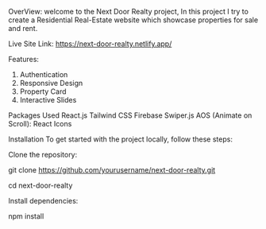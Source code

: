 OverView:
welcome to the Next Door Realty project, In this project I try to create a Residential Real-Estate website which showcase properties for sale and rent.

Live Site Link: https://next-door-realty.netlify.app/

Features:
1. Authentication
2. Responsive Design
3. Property Card
4. Interactive Slides

Packages Used
  React.js
  Tailwind CSS
  Firebase
  Swiper.js
  AOS (Animate on Scroll):
  React Icons



Installation
To get started with the project locally, follow these steps:

Clone the repository:
  
  git clone https://github.com/yourusername/next-door-realty.git
  
  cd next-door-realty

Install dependencies:
  
  npm install


